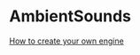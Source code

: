 # AmbientSounds

[How to create your own engine](https://github.com/CreativeMD/AmbientSounds/wiki/Creating-your-own-sound-engine)
